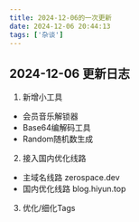 ```yaml
---
title: 2024-12-06的一次更新
date: 2024-12-06 20:44:13
tags: ['杂谈']
---
```


## 2024-12-06 更新日志
1. 新增小工具
 - 会员音乐解锁器
 - Base64编解码工具
 - Random随机数生成
2. 接入国内优化线路
 - 主域名线路 zerospace.dev
 - 国内优化线路 blog.hiyun.top
3. 优化/细化Tags
